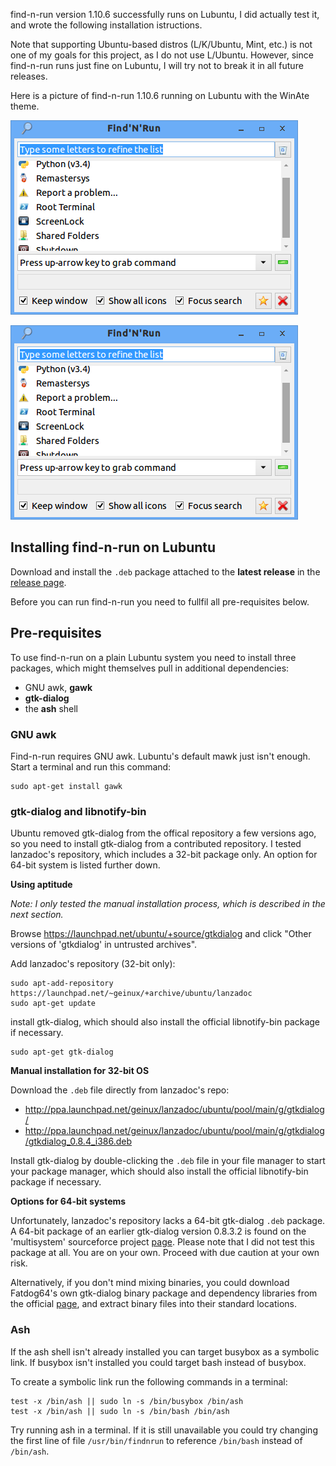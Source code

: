 find-n-run version 1.10.6 successfully runs on Lubuntu, I did actually test
it, and wrote the following installation istructions.

Note that supporting Ubuntu-based distros (L/K/Ubuntu, Mint, etc.) is not one of my goals for this project,
as I do not use L/Ubuntu. However, since find-n-run runs just fine on
Lubuntu, I will try not to break it in all future releases.

Here is a picture of find-n-run 1.10.6 running on Lubuntu with the WinAte
theme.

![lubuntu main window](images/lubuntu-winate-pub-main.png)

![lubuntu main window](usr/share/doc/findnrun/images/lubuntu-winate-pub-main.png)

## Installing find-n-run on Lubuntu

Download and install the `.deb` package attached to the **latest release**
in the [release page](http://github.com/step-/find-n-run/releases/).

Before you can run find-n-run you need to fullfil all pre-requisites below.

## Pre-requisites

To use find-n-run on a plain Lubuntu system you need to install three
packages, which might themselves pull in additional dependencies:

 * GNU awk, **gawk**
 * **gtk-dialog**
 * the **ash** shell

### GNU awk

Find-n-run requires GNU awk. Lubuntu's default mawk just isn't enough.
Start a terminal and run this command:

    sudo apt-get install gawk

### gtk-dialog and libnotify-bin

Ubuntu removed gtk-dialog from the offical repository a few versions ago,
so you need to install gtk-dialog from a contributed repository.
I tested lanzadoc's repository, which includes a 32-bit package only.
An option for 64-bit system is listed further down.

**Using aptitude**

_Note: I only tested the manual installation process, which is described
in the next section._

Browse https://launchpad.net/ubuntu/+source/gtkdialog
and click "Other versions of 'gtkdialog' in untrusted archives".

Add lanzadoc's repository (32-bit only):

    sudo apt-add-repository https://launchpad.net/~geinux/+archive/ubuntu/lanzadoc
    sudo apt-get update

install gtk-dialog, which should
also install the official libnotify-bin package if necessary.

    sudo apt-get gtk-dialog

**Manual installation for 32-bit OS**

Download the `.deb` file directly from lanzadoc's repo:

 * http://ppa.launchpad.net/geinux/lanzadoc/ubuntu/pool/main/g/gtkdialog/
 * http://ppa.launchpad.net/geinux/lanzadoc/ubuntu/pool/main/g/gtkdialog/gtkdialog_0.8.4_i386.deb

Install gtk-dialog by double-clicking the `.deb` file in your file manager
to start your package manager, which should
also install the official libnotify-bin package if necessary.

**Options for 64-bit systems**

Unfortunately, lanzadoc's repository lacks a 64-bit gtk-dialog `.deb` package.
A 64-bit package of an earlier gtk-dialog version 0.8.3.2 is found
on the 'multisystem' sourceforce project
[page](http://sourceforge.net/projects/multisystem/files/gtkdialog-deb/).
Please note that I did not test this package at all.
You are on your own.  Proceed with due caution at your own risk.

Alternatively, if you don't mind mixing binaries, you could download
Fatdog64's own gtk-dialog binary package and dependency libraries from
the official [page](http://distro.ibiblio.org/fatdog/packages/700/),
and extract binary files into their standard locations.

### Ash

If the ash shell isn't already installed you can target busybox as
a symbolic link.
If busybox isn't installed you could target bash instead of busybox.

To create a symbolic link run the following commands in a terminal:

    test -x /bin/ash || sudo ln -s /bin/busybox /bin/ash
    test -x /bin/ash || sudo ln -s /bin/bash /bin/ash

Try running ash in a terminal. If it is still unavailable you could try
changing the first line of file `/usr/bin/findnrun` to reference
`/bin/bash` instead of `/bin/ash`.

